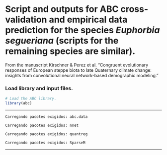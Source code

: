 Script and outputs for ABC cross-validation and empirical data
prediction for the species *Euphorbia segueriana* (scripts for the
remaining species are similar).
================

From the manuscript Kirschner & Perez et al. “Congruent evolutionary
responses of European steppe biota to late Quaternary climate change:
insights from convolutional neural network-based demographic modeling.”

### Load library and input files.

``` r
# Load the ABC library.
library(abc)
```

---
    
    Carregando pacotes exigidos: abc.data

    Carregando pacotes exigidos: nnet

    Carregando pacotes exigidos: quantreg

    Carregando pacotes exigidos: SparseM

---
